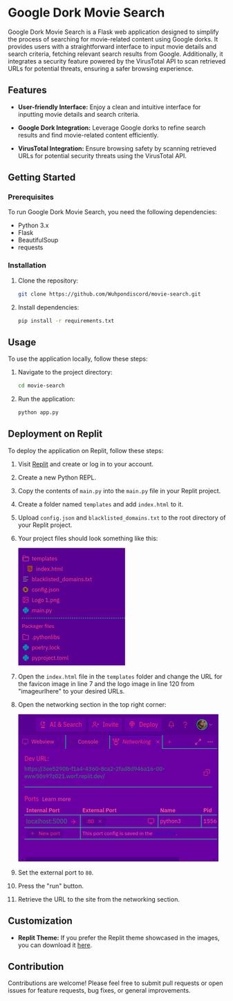 # Google Dork Movie Search

Google Dork Movie Search is a Flask web application designed to simplify the process of searching for movie-related content using Google dorks. It provides users with a straightforward interface to input movie details and search criteria, fetching relevant search results from Google. Additionally, it integrates a security feature powered by the VirusTotal API to scan retrieved URLs for potential threats, ensuring a safer browsing experience.

## Features

- **User-friendly Interface:** Enjoy a clean and intuitive interface for inputting movie details and search criteria.
  
- **Google Dork Integration:** Leverage Google dorks to refine search results and find movie-related content efficiently.

- **VirusTotal Integration:** Ensure browsing safety by scanning retrieved URLs for potential security threats using the VirusTotal API.

## Getting Started

### Prerequisites

To run Google Dork Movie Search, you need the following dependencies:

- Python 3.x
- Flask
- BeautifulSoup
- requests

### Installation

1. Clone the repository:

    ```bash
    git clone https://github.com/Wuhpondiscord/movie-search.git
    ```

2. Install dependencies:

    ```bash
    pip install -r requirements.txt
    ```

## Usage

To use the application locally, follow these steps:

1. Navigate to the project directory:

    ```bash
    cd movie-search
    ```

2. Run the application:

    ```bash
    python app.py
    ```

## Deployment on Replit

To deploy the application on Replit, follow these steps:

1. Visit [Replit](https://replit.com/) and create or log in to your account.

2. Create a new Python REPL.

3. Copy the contents of `main.py` into the `main.py` file in your Replit project.

4. Create a folder named `templates` and add `index.html` to it.

5. Upload `config.json` and `blacklisted_domains.txt` to the root directory of your Replit project.

6. Your project files should look something like this:

    ![Project Files](images/project_files.png)

7. Open the `index.html` file in the `templates` folder and change the URL for the favicon image in line 7 and the logo image in line 120 from "imageurlhere" to your desired URLs.

8. Open the networking section in the top right corner:

    ![Networking Section](images/networking_section.png)

9. Set the external port to `80`.

10. Press the "run" button.

11. Retrieve the URL to the site from the networking section.

## Customization

- **Replit Theme:** If you prefer the Replit theme showcased in the images, you can download it [here](https://replit.com/theme/@wuhpondiscord/wuhp).

## Contribution

Contributions are welcome! Please feel free to submit pull requests or open issues for feature requests, bug fixes, or general improvements.
